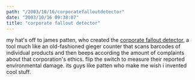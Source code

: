 ```yaml
---
path: "/2003/10/16/corporatefalloutdetector" 
date: "2003/10/16 09:38:07" 
title: "corporate fallout detector" 
---
```

<p>my hat's off to james patten, who created the <a href="http://web.media.mit.edu/~jpatten/cfd/" title="corporate fallout detector">corporate fallout detector,</a> a tool much like an old-fashioned gieger counter that scans barcodes of individual products and then beeps according the amount of complaints about that corporation's ethics.  flip the switch to measure their reported environmental damage. its guys like patten who make me wish i invented cool stuff.</p>